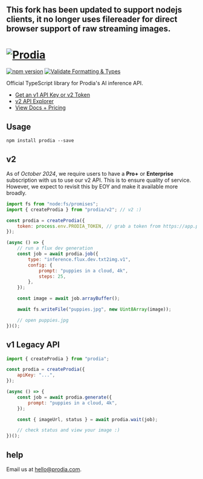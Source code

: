 ## This fork has been updated to support nodejs clients, it no longer uses filereader for direct browser support of raw streaming images.

# [![Prodia](https://raw.githubusercontent.com/prodialabs/prodia-js/master/logo.svg)](https://prodia.com)

[![npm version](https://badge.fury.io/js/prodia.svg)](https://badge.fury.io/js/prodia)
[![Validate Formatting & Types](https://github.com/prodialabs/prodia-js/actions/workflows/validate.yml/badge.svg)](https://github.com/prodialabs/prodia-js/actions/workflows/validate.yml)

Official TypeScript library for Prodia's AI inference API.

- [Get an v1 API Key or v2 Token](https://app.prodia.com/api)
- [v2 API Explorer](https://app.prodia.com/explorer)
- [View Docs + Pricing](https://docs.prodia.com/reference/getting-started)

## Usage

```
npm install prodia --save
```

## v2

As of _October 2024_, we require users to have a **Pro+** or **Enterprise** subscription with us to use our v2 API. This is to ensure quality of service. However, we expect to revisit this by EOY and make it available more broadly.

```javascript
import fs from "node:fs/promises";
import { createProdia } from "prodia/v2"; // v2 :)

const prodia = createProdia({
	token: process.env.PRODIA_TOKEN, // grab a token from https://app.prodia.com/api
});

(async () => {
	// run a flux dev generation
	const job = await prodia.job({
		type: "inference.flux.dev.txt2img.v1",
		config: {
			prompt: "puppies in a cloud, 4k",
			steps: 25,
		},
	});

	const image = await job.arrayBuffer();

	await fs.writeFile("puppies.jpg", new Uint8Array(image));

	// open puppies.jpg
})();
```

## v1 Legacy API

```javascript
import { createProdia } from "prodia";

const prodia = createProdia({
	apiKey: "...",
});

(async () => {
	const job = await prodia.generate({
		prompt: "puppies in a cloud, 4k",
	});

	const { imageUrl, status } = await prodia.wait(job);

	// check status and view your image :)
})();
```

## help

Email us at [hello@prodia.com](mailto:hello@prodia.com).

